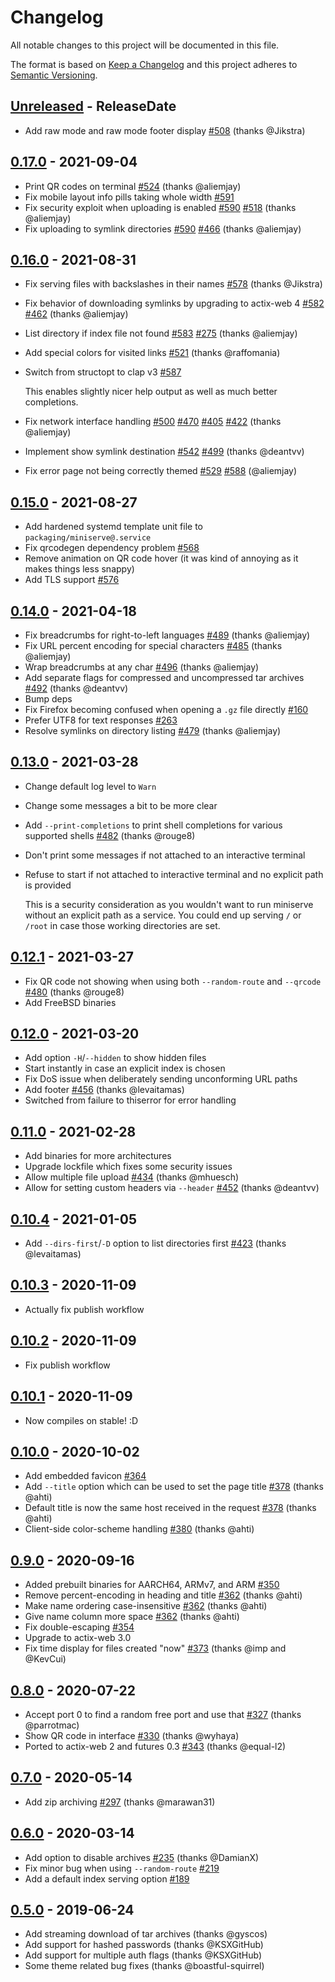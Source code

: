 # Changelog

All notable changes to this project will be documented in this file.

The format is based on [Keep a Changelog](http://keepachangelog.com/)
and this project adheres to [Semantic Versioning](http://semver.org/).

<!-- next-header -->

## [Unreleased] - ReleaseDate
- Add raw mode and raw mode footer display [#508](https://github.com/svenstaro/miniserve/pull/508) (thanks @Jikstra)

## [0.17.0] - 2021-09-04
- Print QR codes on terminal [#524](https://github.com/svenstaro/miniserve/pull/524) (thanks @aliemjay)
- Fix mobile layout info pills taking whole width [#591](https://github.com/svenstaro/miniserve/issues/591)
- Fix security exploit when uploading is enabled [#590](https://github.com/svenstaro/miniserve/pull/590) [#518](https://github.com/svenstaro/miniserve/issues/518) (thanks @aliemjay)
- Fix uploading to symlink directories [#590](https://github.com/svenstaro/miniserve/pull/590) [#466](https://github.com/svenstaro/miniserve/issues/466) (thanks @aliemjay)

## [0.16.0] - 2021-08-31
- Fix serving files with backslashes in their names [#578](https://github.com/svenstaro/miniserve/pull/578) (thanks @Jikstra)
- Fix behavior of downloading symlinks by upgrading to actix-web 4 [#582](https://github.com/svenstaro/miniserve/pull/582) [#462](https://github.com/svenstaro/miniserve/issues/462) (thanks @aliemjay)
- List directory if index file not found [#583](https://github.com/svenstaro/miniserve/pull/583) [#275](https://github.com/svenstaro/miniserve/pull/583) (thanks @aliemjay)
- Add special colors for visited links [#521](https://github.com/svenstaro/miniserve/pull/521) (thanks @raffomania)
- Switch from structopt to clap v3 [#587](https://github.com/svenstaro/miniserve/pull/587)

  This enables slightly nicer help output as well as much better completions.
- Fix network interface handling [#500](https://github.com/svenstaro/miniserve/pull/500) [#470](https://github.com/svenstaro/miniserve/issues/470) [#405](https://github.com/svenstaro/miniserve/issues/405) [#422](https://github.com/svenstaro/miniserve/issues/422) (thanks @aliemjay)
- Implement show symlink destination [#542](https://github.com/svenstaro/miniserve/pull/542) [#499](https://github.com/svenstaro/miniserve/issues/499) (thanks @deantvv)
- Fix error page not being correctly themed [#529](https://github.com/svenstaro/miniserve/pull/529) [#588](https://github.com/svenstaro/miniserve/issues/588) (@aliemjay)

## [0.15.0] - 2021-08-27
- Add hardened systemd template unit file to `packaging/miniserve@.service`
- Fix qrcodegen dependency problem [#568](https://github.com/svenstaro/miniserve/issues/568)
- Remove animation on QR code hover (it was kind of annoying as it makes things less snappy)
- Add TLS support [#576](https://github.com/svenstaro/miniserve/pull/576)

## [0.14.0] - 2021-04-18
- Fix breadcrumbs for right-to-left languages [#489](https://github.com/svenstaro/miniserve/pull/489) (thanks @aliemjay)
- Fix URL percent encoding for special characters [#485](https://github.com/svenstaro/miniserve/pull/485) (thanks @aliemjay)
- Wrap breadcrumbs at any char [#496](https://github.com/svenstaro/miniserve/pull/496) (thanks @aliemjay)
- Add separate flags for compressed and uncompressed tar archives [#492](https://github.com/svenstaro/miniserve/pull/492) (thanks @deantvv)
- Bump deps
- Fix Firefox becoming confused when opening a `.gz` file directly [#160](https://github.com/svenstaro/miniserve/issues/160)
- Prefer UTF8 for text responses [#263](https://github.com/svenstaro/miniserve/issues/263)
- Resolve symlinks on directory listing [#479](https://github.com/svenstaro/miniserve/pull/479) (thanks @aliemjay)

## [0.13.0] - 2021-03-28
- Change default log level to `Warn`
- Change some messages a bit to be more clear
- Add `--print-completions` to print shell completions for various supported shells [#482](https://github.com/svenstaro/miniserve/pull/482) (thanks @rouge8)
- Don't print some messages if not attached to an interactive terminal
- Refuse to start if not attached to interactive terminal and no explicit path is provided

  This is a security consideration as you wouldn't want to run miniserve without an explicit path
  as a service. You could end up serving `/` or `/root` in case those working directories are set.

## [0.12.1] - 2021-03-27
- Fix QR code not showing when using both `--random-route` and `--qrcode` [#480](https://github.com/svenstaro/miniserve/pull/480) (thanks @rouge8)
- Add FreeBSD binaries

## [0.12.0] - 2021-03-20
- Add option `-H`/`--hidden` to show hidden files
- Start instantly in case an explicit index is chosen
- Fix DoS issue when deliberately sending unconforming URL paths
- Add footer [#456](https://github.com/svenstaro/miniserve/pull/456) (thanks @levaitamas)
- Switched from failure to thiserror for error handling

## [0.11.0] - 2021-02-28
- Add binaries for more architectures
- Upgrade lockfile which fixes some security issues
- Allow multiple file upload [#434](https://github.com/svenstaro/miniserve/pull/434) (thanks @mhuesch)
- Allow for setting custom headers via `--header` [#452](https://github.com/svenstaro/miniserve/pull/452) (thanks @deantvv)

## [0.10.4] - 2021-01-05
- Add `--dirs-first`/`-D` option to list directories first [#423](https://github.com/svenstaro/miniserve/pull/423) (thanks @levaitamas)

## [0.10.3] - 2020-11-09
- Actually fix publish workflow

## [0.10.2] - 2020-11-09
- Fix publish workflow

## [0.10.1] - 2020-11-09
- Now compiles on stable! :D

## [0.10.0] - 2020-10-02
- Add embedded favicon [#364](https://github.com/svenstaro/miniserve/issues/364)
- Add `--title` option which can be used to set the page title [#378](https://github.com/svenstaro/miniserve/pull/378) (thanks @ahti)
- Default title is now the same host received in the request [#378](https://github.com/svenstaro/miniserve/pull/378) (thanks @ahti)
- Client-side color-scheme handling [#380](https://github.com/svenstaro/miniserve/pull/380) (thanks @ahti)

## [0.9.0] - 2020-09-16
- Added prebuilt binaries for AARCH64, ARMv7, and ARM [#350](https://github.com/svenstaro/miniserve/pull/350)
- Remove percent-encoding in heading and title [#362](https://github.com/svenstaro/miniserve/pull/362) (thanks @ahti)
- Make name ordering case-insensitive [#362](https://github.com/svenstaro/miniserve/pull/362) (thanks @ahti)
- Give name column more space [#362](https://github.com/svenstaro/miniserve/pull/362) (thanks @ahti)
- Fix double-escaping [#354](https://github.com/svenstaro/miniserve/issues/354)
- Upgrade to actix-web 3.0
- Fix time display for files created "now" [#373](https://github.com/svenstaro/miniserve/pull/373) (thanks @imp and @KevCui)

## [0.8.0] - 2020-07-22
- Accept port 0 to find a random free port and use that [#327](https://github.com/svenstaro/miniserve/pull/327) (thanks @parrotmac)
- Show QR code in interface [#330](https://github.com/svenstaro/miniserve/pull/330) (thanks @wyhaya)
- Ported to actix-web 2 and futures 0.3 [#343](https://github.com/svenstaro/miniserve/pull/343) (thanks @equal-l2)

## [0.7.0] - 2020-05-14
- Add zip archiving [#297](https://github.com/svenstaro/miniserve/pull/297) (thanks @marawan31)

## [0.6.0] - 2020-03-14
- Add option to disable archives [#235](https://github.com/svenstaro/miniserve/pull/235) (thanks @DamianX)
- Fix minor bug when using `--random-route` [#219](https://github.com/svenstaro/miniserve/pull/219)
- Add a default index serving option [#189](https://github.com/svenstaro/miniserve/pull/189)

## [0.5.0] - 2019-06-24
- Add streaming download of tar archives (thanks @gyscos)
- Add support for hashed passwords (thanks @KSXGitHub)
- Add support for multiple auth flags (thanks @KSXGitHub)
- Some theme related bug fixes (thanks @boastful-squirrel)

<!-- next-url -->
[Unreleased]: https://github.com/svenstaro/miniserve/compare/v0.17.0...HEAD
[0.17.0]: https://github.com/svenstaro/miniserve/compare/v0.16.0...v0.17.0
[0.16.0]: https://github.com/svenstaro/miniserve/compare/v0.15.0...v0.16.0
[0.15.0]: https://github.com/svenstaro/miniserve/compare/v0.14.0...v0.15.0
[0.14.0]: https://github.com/svenstaro/miniserve/compare/v0.13.0...v0.14.0
[0.13.0]: https://github.com/svenstaro/miniserve/compare/v0.12.1...v0.13.0
[0.12.1]: https://github.com/svenstaro/miniserve/compare/v0.12.0...v0.12.1
[0.12.0]: https://github.com/svenstaro/miniserve/compare/v0.11.0...v0.12.0
[0.11.0]: https://github.com/svenstaro/miniserve/compare/v0.10.4...v0.11.0
[0.10.4]: https://github.com/svenstaro/miniserve/compare/v0.10.3...v0.10.4
[0.10.3]: https://github.com/svenstaro/miniserve/compare/v0.10.2...v0.10.3
[0.10.2]: https://github.com/svenstaro/miniserve/compare/v0.10.1...v0.10.2
[0.10.1]: https://github.com/svenstaro/miniserve/compare/v0.10.0...v0.10.1
[0.10.0]: https://github.com/svenstaro/miniserve/compare/v0.9.0...v0.10.0
[0.9.0]: https://github.com/svenstaro/miniserve/compare/v0.8.0...v0.9.0
[0.8.0]: https://github.com/svenstaro/miniserve/compare/v0.7.0...v0.8.0
[0.7.0]: https://github.com/svenstaro/miniserve/compare/v0.6.0...v0.7.0
[0.6.0]: https://github.com/svenstaro/miniserve/compare/v0.5.0...v0.6.0
[0.5.0]: https://github.com/svenstaro/miniserve/compare/v0.4.0...v0.5.0
